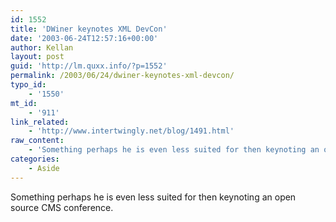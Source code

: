 ```yaml
---
id: 1552
title: 'DWiner keynotes XML DevCon'
date: '2003-06-24T12:57:16+00:00'
author: Kellan
layout: post
guid: 'http://lm.quxx.info/?p=1552'
permalink: /2003/06/24/dwiner-keynotes-xml-devcon/
typo_id:
    - '1550'
mt_id:
    - '911'
link_related:
    - 'http://www.intertwingly.net/blog/1491.html'
raw_content:
    - 'Something perhaps he is even less suited for then keynoting an open source CMS conference.'
categories:
    - Aside
---
```


Something perhaps he is even less suited for then keynoting an open source CMS conference.